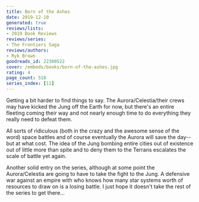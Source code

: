 ```yaml
---
title: Born of the Ashes
date: 2019-12-10
generated: true
reviews/lists:
- 2019 Book Reviews
reviews/series:
- The Frontiers Saga
reviews/authors:
- Ryk Brown
goodreads_id: 22300522
cover: /embeds/books/born-of-the-ashes.jpg
rating: 4
page_count: 518
series_index: [11]
---
```

Getting a bit harder to find things to say. The Aurora/Celestia/their crews may have kicked the Jung off the Earth for now, but there's an entire fleeting coming their way and not nearly enough time to do everything they really need to defeat them.  

All sorts of ridiculous (both in the crazy and the awesome sense of the word) space battles and of course eventually the Aurora will save the day--but at what cost. The idea of the Jung bombing entire cities out of existence out of little more than spite and to deny them to the Terrans escalates the scale of battle yet again.  

<!--more-->

Another solid entry on the series, although at some point the Aurora/Celestia are going to have to take the fight to the Jung. A defensive war against an empire with who knows how many star systems worth of resources to draw on is a losing battle. I just hope it doesn't take the rest of the series to get there...